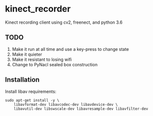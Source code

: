 # kinect_recorder
Kinect recording client using cv2, freenect, and python 3.6

## TODO

1. Make it run at all time and use a key-press to change state
2. Make it quieter
3. Make it resistant to losing wifi
4. Change to PyNacl sealed box construction


## Installation

Install libav requirements:

```
sudo apt-get install -y \
    libavformat-dev libavcodec-dev libavdevice-dev \
    libavutil-dev libswscale-dev libavresample-dev libavfilter-dev
```
